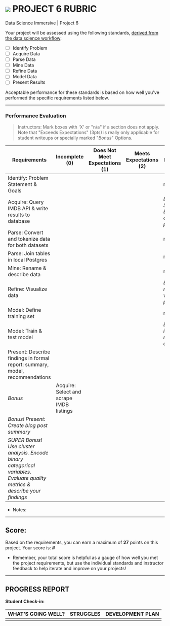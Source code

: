 # ![](https://ga-dash.s3.amazonaws.com/production/assets/logo-9f88ae6c9c3871690e33280fcf557f33.png) PROJECT 6 RUBRIC
Data Science Immersive | Project 6 						

Your project will be assessed using the following standards, [derived from the data science workflow](../../../../resources/syllabus/DSI-workflow-v1.pdf):

- [ ] Identify Problem
- [ ] Acquire Data
- [ ] Parse Data
- [ ] Mine Data
- [ ] Refine Data		
- [ ] Model Data
- [ ] Present Results

Acceptable performance for these standards is based on how well you've performed the specific requirements listed below.

---

### Performance Evaluation
> Instructors: Mark boxes with 'X' or "n/a" if a section does not apply. Note that "Exceeds Expectations" (3pts) is really only applicable for student writeups or specially marked "*Bonus*" Options.

| Requirements | Incomplete (0) | Does Not Meet Expectations (1) | Meets Expectations (2) | Exceeds Expectations (3) |
|---|---|---|---|---|
| Identify: Problem Statement & Goals | | | | n/a |
| Acquire: Query IMDB API & write results to database | | | | *Bonus: Scrape with BeautifulSoup or other package* |
| Parse: Convert and tokenize data for both datasets | | | | n/a |
| Parse: Join tables in local Postgres | | | | n/a |
| Mine: Rename & describe data | | | | n/a |
| Refine: Visualize data | | | | *Bonus: Use multiple data viz tools and packages* |
| Model: Define training set | | | | n/a |
| Model: Train & test model | | | | *Bonus: How is model at risk of overfitting?* |
| Present: Describe findings in formal report: summary, model, recommendations | | | | |
| *Bonus*| Acquire: Select and scrape IMDB listings | | | | n/a |
| *Bonus! Present: Create blog post summary* | | | | |
| *SUPER Bonus! Use cluster analysis. Encode binary categorical variables. Evaluate quality metrics & describe your findings* | | | | |


- Notes:


---

## Score:
Based on the requirements, you can earn a maximum of  **27**  points on this project. Your score is: **#**

- Remember, your total score is helpful as a gauge of how well you met the project requirements, but use the individual standards and instructor feedback to help iterate and improve on your projects!

---

## PROGRESS REPORT
**Student Check-in:**

|WHAT’S GOING WELL?|STRUGGLES|DEVELOPMENT PLAN|
|---|---|---|
| | | |
